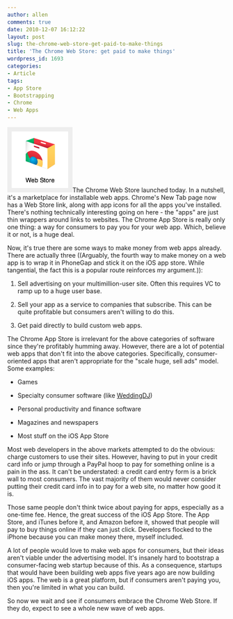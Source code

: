 ```yaml
---
author: allen
comments: true
date: 2010-12-07 16:12:22
layout: post
slug: the-chrome-web-store-get-paid-to-make-things
title: 'The Chrome Web Store: get paid to make things'
wordpress_id: 1693
categories:
- Article
tags:
- App Store
- Bootstrapping
- Chrome
- Web Apps
---
```


![](/images/wp-uploads/2010/12/chromestore.png)The Chrome Web Store launched today. In a nutshell, it's a marketplace for installable web apps. Chrome's New Tab page now has a Web Store link, along with app icons for all the apps you've installed. There's nothing technically interesting going on here - the "apps" are just thin wrappers around links to websites. The Chrome App Store is really only one thing: a way for consumers to pay you for your web app. Which, believe it or not, is a huge deal.

Now, it's true there are some ways to make money from web apps already. There are actually three ((Arguably, the fourth way to make money on a web app is to wrap it in PhoneGap and stick it on the iOS app store. While tangential, the fact this is a popular route reinforces my argument.)):



	
  1. Sell advertising on your multimillion-user site. Often this requires VC to ramp up to a huge user base.

	
  2. Sell your app as a service to companies that subscribe. This can be quite profitable but consumers aren't willing to do this.

	
  3. Get paid directly to build custom web apps.


The Chrome App Store is irrelevant for the above categories of software since they're profitably humming away. However, there are a lot of potential web apps that don't fit into the above categories. Specifically, consumer-oriented apps that aren't appropriate for the "scale huge, sell ads" model. Some examples:

* Games

* Specialty consumer software (like [WeddingDJ](http://steamclocksw.com/weddingdj/))

* Personal productivity and finance software

* Magazines and newspapers

* Most stuff on the iOS App Store


Most web developers in the above markets attempted to do the obvious: charge customers to use their sites. However, having to put in your credit card info or jump through a PayPal hoop to pay for something online is a pain in the ass. It can't be understated: a credit card entry form is a brick wall to most consumers. The vast majority of them would never consider putting their credit card info in to pay for a web site, no matter how good it is.

Those same people don't think twice about paying for apps, especially as a one-time fee. Hence, the great success of the iOS App Store. The App Store, and iTunes before it, and Amazon before it, showed that people will pay to buy things online if they can just click. Developers flocked to the iPhone because you can make money there, myself included.

A lot of people would love to make web apps for consumers, but their ideas aren't viable under the advertising model. It's insanely hard to bootstrap a consumer-facing web startup because of this. As a consequence, startups that would have been building web apps five years ago are now building iOS apps. The web is a great platform, but if consumers aren't paying you, then you're limited in what you can build.

So now we wait and see if consumers embrace the Chrome Web Store. If they do, expect to see a whole new wave of web apps.
